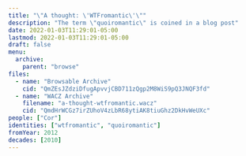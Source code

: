 ```yaml
---
title: "\"A thought: \'WTFromantic\'\""
description: "The term \"quoiromantic\" is coined in a blog post"
date: 2022-01-03T11:29:01-05:00
lastmod: 2022-01-03T11:29:01-05:00
draft: false
menu:
  archive:
    parent: "browse"
files:
  - name: "Browsable Archive"
    cid: "QmZEsJZdziDfugApvvjCBD711zQgp2M8WiS9pQ3JNQF3fd"
  - name: "WACZ Archive"
    filename: "a-thought-wtfromantic.wacz"
    cid: "QmdHrWCGz7irZUhoV4zLbR68ytiAK8tiuGhz2DkHvWeUXc"
people: ["Cor"]
identities: ["wtfromantic", "quoiromantic"]
fromYear: 2012
decades: [2010]
---
```

